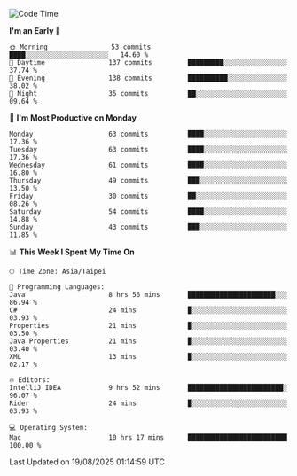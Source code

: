 <!--START_SECTION:waka-->
![Code Time](http://img.shields.io/badge/Code%20Time-2%2C300%20hrs%2014%20mins-blue)

**I'm an Early 🐤** 

```text
🌞 Morning                53 commits          ████░░░░░░░░░░░░░░░░░░░░░   14.60 % 
🌆 Daytime                137 commits         █████████░░░░░░░░░░░░░░░░   37.74 % 
🌃 Evening                138 commits         ██████████░░░░░░░░░░░░░░░   38.02 % 
🌙 Night                  35 commits          ██░░░░░░░░░░░░░░░░░░░░░░░   09.64 % 
```
📅 **I'm Most Productive on Monday** 

```text
Monday                   63 commits          ████░░░░░░░░░░░░░░░░░░░░░   17.36 % 
Tuesday                  63 commits          ████░░░░░░░░░░░░░░░░░░░░░   17.36 % 
Wednesday                61 commits          ████░░░░░░░░░░░░░░░░░░░░░   16.80 % 
Thursday                 49 commits          ███░░░░░░░░░░░░░░░░░░░░░░   13.50 % 
Friday                   30 commits          ██░░░░░░░░░░░░░░░░░░░░░░░   08.26 % 
Saturday                 54 commits          ████░░░░░░░░░░░░░░░░░░░░░   14.88 % 
Sunday                   43 commits          ███░░░░░░░░░░░░░░░░░░░░░░   11.85 % 
```


📊 **This Week I Spent My Time On** 

```text
🕑︎ Time Zone: Asia/Taipei

💬 Programming Languages: 
Java                     8 hrs 56 mins       ██████████████████████░░░   86.94 % 
C#                       24 mins             █░░░░░░░░░░░░░░░░░░░░░░░░   03.93 % 
Properties               21 mins             █░░░░░░░░░░░░░░░░░░░░░░░░   03.50 % 
Java Properties          21 mins             █░░░░░░░░░░░░░░░░░░░░░░░░   03.40 % 
XML                      13 mins             █░░░░░░░░░░░░░░░░░░░░░░░░   02.17 % 

🔥 Editors: 
IntelliJ IDEA            9 hrs 52 mins       ████████████████████████░   96.07 % 
Rider                    24 mins             █░░░░░░░░░░░░░░░░░░░░░░░░   03.93 % 

💻 Operating System: 
Mac                      10 hrs 17 mins      █████████████████████████   100.00 % 
```


 Last Updated on 19/08/2025 01:14:59 UTC
<!--END_SECTION:waka-->
